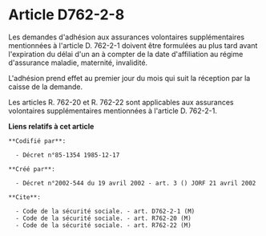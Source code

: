 # Article D762-2-8

Les demandes d'adhésion aux assurances volontaires supplémentaires mentionnées à l'article D. 762-2-1 doivent être formulées
au plus tard avant l'expiration du délai d'un an à compter de la date d'affiliation au régime d'assurance maladie, maternité,
invalidité.

L'adhésion prend effet au premier jour du mois qui suit la réception par la caisse de la demande.

Les articles R. 762-20 et R. 762-22 sont applicables aux assurances volontaires supplémentaires mentionnées à l'article D.
762-2-1.

**Liens relatifs à cet article**

	**Codifié par**:

	  - Décret n°85-1354 1985-12-17

	**Créé par**:

	  - Décret n°2002-544 du 19 avril 2002 - art. 3 () JORF 21 avril 2002

	**Cite**:

	  - Code de la sécurité sociale. - art. D762-2-1 (M)
	  - Code de la sécurité sociale. - art. R762-20 (M)
	  - Code de la sécurité sociale. - art. R762-22 (M)
